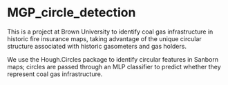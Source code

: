 # MGP_circle_detection

This is a project at Brown University to identify coal gas infrastructure in historic fire insurance maps, taking advantage of the unique circular structure associated with historic gasometers and gas holders.

We use the Hough.Circles package to identify circular features in Sanborn maps; circles are passed through an MLP classifier to predict whether they represent coal gas infrastructure.
